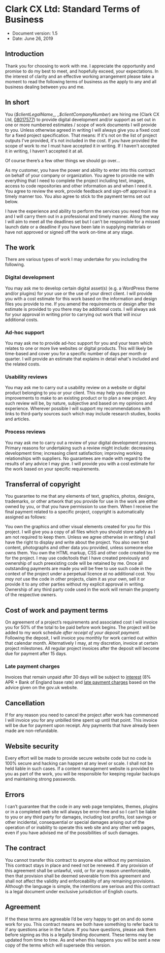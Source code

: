 # Clark CX Ltd: Standard Terms of Business

- Document version: 1.5
- Date: June 26, 2019

## Introduction 

Thank you for choosing to work with me. I appreciate the opportunity and promise to do my best to meet, and hopefully exceed, your expectations. In the interest of clarity and an effective working arrangement please take a moment to read the following terms of business as the apply to any and all business dealing between you and me.

## In short

You (_$clientLegalName_, _$clientCompanyNumber_) are hiring me (Clark CX Ltd, [08017577](https://beta.companieshouse.gov.uk/company/08017577)) to provide digital development and/or support as set out in one or more numbered estimates / scope of work documents I will provide to you. Unless otherwise agreed in writing I will always give you a fixed cost for a fixed project specification. That means: If it's not on the list of project outputs I've provided, it's not included in the cost. If _you_ have provided the scope of work to _me_ I must have accepted it in writing. If I haven't accepted it in writing, I haven't accepted it at all.

Of course there’s a few other things we should go over...

As my customer, you have the power and ability to enter into this contract on behalf of your company or organization. You agree to provide me with everything that I need to complete the project including text, images, access to code repositories and other information as and when I need it. You agree to review the work, provide feedback and sign-off approval in a timely manner too. You also agree to stick to the payment terms set out below.

I have the experience and ability to perform the services you need from me and I will carry them out in a professional and timely manner. Along the way I will aim to meet all the deadlines set but I can’t be responsible for a missed launch date or a deadline if you have been late in supplying materials or have not approved or signed off the work on-time at any stage.

## The work

There are various types of work I may undertake for you including the following.

### Digital development
You may ask me to develop certain digital asset(s) (e.g. a WordPress theme and/or plugins) for your use or the use of your direct client. I will provide you with a cost estimate for this work based on the information and design files you provide to me. If you amend the requirements or design after the estimate is provided to you there may be additional costs. I will always ask for your approval in writing prior to carrying out work that will incur additional costs.

### Ad-hoc support
You may ask me to provide ad-hoc support for you and your team which relates to one or more live websites or digital products. This will likely be time-based and cover you for a specific number of days per month or quarter. I will provide an estimate that explains in detail what's included and the related costs.

### Usability reviews
You may ask me to carry out a usability review on a website or digital product belonging to you or your client. This may help you decide on improvements to make to an existing product or to plan a new project. Any such review will be, by nature, subjective and based on my opinions and experience. Wherever possible I will support my recommendations with links to third-party sources such which may include research studies, books and articles.

### Process reviews
You may ask me to carry out a review of your digital development process. Primary reasons for undertaking such a review might include: decreasing development time; increasing client satisfaction; improving working relationships with suppliers. No guarantees are made with regard to the results of any advice I may give. I will provide you with a cost estimate for the work based on your specific requirements. 

## Transferral of copyright

You guarantee to me that any elements of text, graphics, photos, designs, trademarks, or other artwork that you provide for use in the work are either owned by you, or that you have permission to use them. When I receive the final payment related to a specific project, copyright is automatically assigned as follows:

You own the graphics and other visual elements created for you for this project. I will give you a copy of all files which you should store safely as I am not required to keep them. Unless we agree otherwise in writing I shall have the right to display and write about the project. You also own text content, photographs and other data you provided, unless someone else owns them. You own the HTML markup, CSS and other code created by me for the project. I may use code/tools that I have created previously and ownership of such preexisting code will be retained by me. Once all outstanding payments are made you will be free to use such code in the context of the project under a perpetual licence at no additional cost. You _may not_ use the code in other projects, claim it as your own, sell it or provide it to any other parties without my explicit approval in writing. Ownership of any third party code used in the work will remain the property of the respective owners.

## Cost of work and payment terms

On agreement of a project’s requirements and associated cost I will invoice you for 50% of the total to be paid before work begins. The project will be added to my work schedule _after receipt of your deposit payment._ Following the deposit, I will invoice you monthly for work carried out within that calendar month. Alternatively I may, at my discretion, invoice at certain project milestones. All regular project invoices after the deposit will become due for payment after 15 days. 

### Late payment charges

Invoices that remain unpaid after 30 days will be subject to [interest](https://www.gov.uk/late-commercial-payments-interest-debt-recovery/charging-interest-commercial-debt) (8% APR + Bank of England base rate) and [late payment charges](https://www.gov.uk/late-commercial-payments-interest-debt-recovery/claim-debt-recovery-costs) based on the advice given on the gov.uk website.

## Cancellation

If for any reason you need to cancel the project after work has commenced I will invoice you for any unbilled time spent up until that point. This invoice will be due for payment upon receipt. Any payments that have already been made are non-refundable.

## Website security

Every effort will be made to provide secure website code but no code is 100% secure and hacking can happen at any level or scale. I shall not be held liable in such cases. If a content management website is provided to you as part of the work, you will be responsible for keeping regular backups and maintaining strong passwords.

## Errors

I can’t guarantee that the code in any web page templates, themes, plugins or in a completed web site will always be error-free and so I can’t be liable to you or any third party for damages, including lost profits, lost savings or other incidental, consequential or special damages arising out of the operation of or inability to operate this web site and any other web pages, even if you have advised me of the possibilities of such damages.

## The contract

You cannot transfer this contract to anyone else without my permission. This contract stays in place and need not be renewed. If any provision of this agreement shall be unlawful, void, or for any reason unenforceable, then that provision shall be deemed severable from this agreement and shall not affect the validity and enforceability of any remaining provisions. Although the language is simple, the intentions are serious and this contract is a legal document under exclusive jurisdiction of English courts.

## Agreement

If the these terms are agreeable I’d be very happy to get on and do some work for you. This contract means we both have something to refer back to if any questions arise in the future. If you have questions, please ask them before signing as this is a legally binding document. These terms may be updated from time to time. As and when this happens you will be sent a new copy of the terms which will supersede this version.